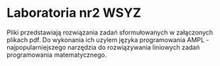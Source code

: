 # Laboratoria nr2 WSYZ

Pliki przedstawiają rozwiązania zadań sformułowanych w załączonych plikach pdf. Do wykonania ich uzylem języka programowania AMPL - najpopularniejszego narzędzia do rozwiązywania liniowych zadań programowania matematycznego. 